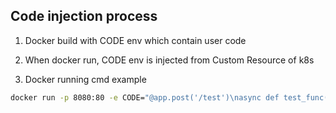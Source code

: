 ## Code injection process

1. Docker build with CODE env which contain user code

2. When docker run, CODE env is injected from Custom Resource of k8s

3. Docker running cmd example
```bat
docker run -p 8080:80 -e CODE="@app.post('/test')\nasync def test_func(req:Request):\n\treturn await req.body()" python-serverless-test
```

